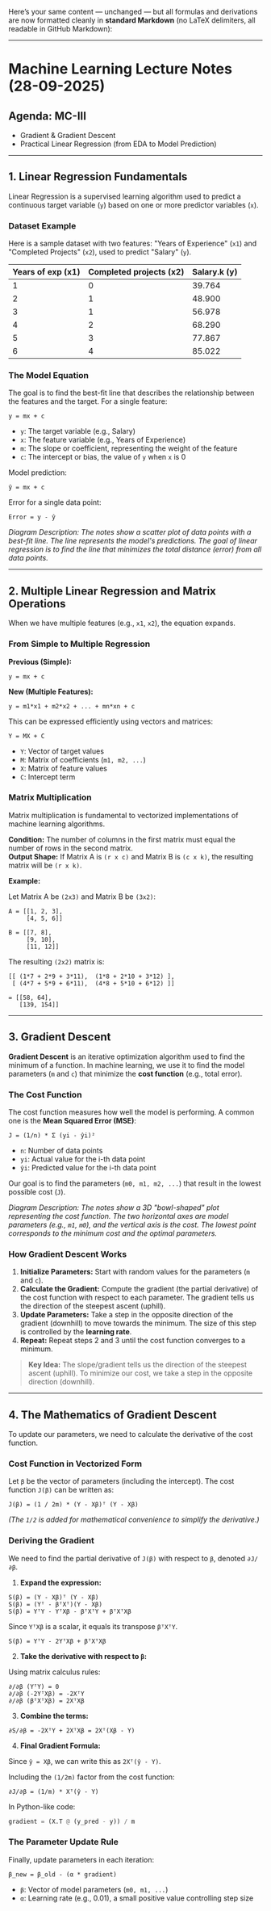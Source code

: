 

Here’s your same content — unchanged — but all formulas and derivations are now formatted cleanly in **standard Markdown** (no LaTeX delimiters, all readable in GitHub Markdown):  

---

# Machine Learning Lecture Notes (28-09-2025)

## Agenda: MC-III
- Gradient & Gradient Descent
- Practical Linear Regression (from EDA to Model Prediction)

---

## 1. Linear Regression Fundamentals

Linear Regression is a supervised learning algorithm used to predict a continuous target variable (`y`) based on one or more predictor variables (`x`).

### Dataset Example

Here is a sample dataset with two features: "Years of Experience" (`x1`) and "Completed Projects" (`x2`), used to predict "Salary" (`y`).

| Years of exp (x1) | Completed projects (x2) | Salary.k (y) |
| :---------------- | :---------------------- | :----------- |
| 1 | 0 | 39.764 |
| 2 | 1 | 48.900 |
| 3 | 1 | 56.978 |
| 4 | 2 | 68.290 |
| 5 | 3 | 77.867 |
| 6 | 4 | 85.022 |

### The Model Equation

The goal is to find the best-fit line that describes the relationship between the features and the target. For a single feature:

```
y = mx + c
```

- `y`: The target variable (e.g., Salary)  
- `x`: The feature variable (e.g., Years of Experience)  
- `m`: The slope or coefficient, representing the weight of the feature  
- `c`: The intercept or bias, the value of `y` when `x` is 0  

Model prediction:

```
ŷ = mx + c
```

Error for a single data point:

```
Error = y - ŷ
```

*Diagram Description: The notes show a scatter plot of data points with a best-fit line. The line represents the model's predictions. The goal of linear regression is to find the line that minimizes the total distance (error) from all data points.*

---

## 2. Multiple Linear Regression and Matrix Operations

When we have multiple features (e.g., `x1`, `x2`), the equation expands.

### From Simple to Multiple Regression

**Previous (Simple):**

```
y = mx + c
```

**New (Multiple Features):**

```
y = m1*x1 + m2*x2 + ... + mn*xn + c
```

This can be expressed efficiently using vectors and matrices:

```
Y = MX + C
```

- `Y`: Vector of target values  
- `M`: Matrix of coefficients (`m1, m2, ...`)  
- `X`: Matrix of feature values  
- `C`: Intercept term  

### Matrix Multiplication

Matrix multiplication is fundamental to vectorized implementations of machine learning algorithms.

**Condition:** The number of columns in the first matrix must equal the number of rows in the second matrix.  
**Output Shape:** If Matrix A is `(r x c)` and Matrix B is `(c x k)`, the resulting matrix will be `(r x k)`.

**Example:**

Let Matrix A be `(2x3)` and Matrix B be `(3x2)`:

```
A = [[1, 2, 3],
     [4, 5, 6]]

B = [[7, 8],
     [9, 10],
     [11, 12]]
```

The resulting `(2x2)` matrix is:

```
[[ (1*7 + 2*9 + 3*11),  (1*8 + 2*10 + 3*12) ],
 [ (4*7 + 5*9 + 6*11),  (4*8 + 5*10 + 6*12) ]]
```

```
= [[58, 64],
   [139, 154]]
```

---

## 3. Gradient Descent

**Gradient Descent** is an iterative optimization algorithm used to find the minimum of a function. In machine learning, we use it to find the model parameters (`m` and `c`) that minimize the **cost function** (e.g., total error).

### The Cost Function

The cost function measures how well the model is performing. A common one is the **Mean Squared Error (MSE)**:

```
J = (1/n) * Σ (yi - ŷi)²
```

- `n`: Number of data points  
- `yi`: Actual value for the i-th data point  
- `ŷi`: Predicted value for the i-th data point  

Our goal is to find the parameters (`m0, m1, m2, ...`) that result in the lowest possible cost (`J`).

*Diagram Description: The notes show a 3D "bowl-shaped" plot representing the cost function. The two horizontal axes are model parameters (e.g., `m1`, `m0`), and the vertical axis is the cost. The lowest point corresponds to the minimum cost and the optimal parameters.*

### How Gradient Descent Works

1. **Initialize Parameters:** Start with random values for the parameters (`m` and `c`).  
2. **Calculate the Gradient:** Compute the gradient (the partial derivative) of the cost function with respect to each parameter. The gradient tells us the direction of the steepest ascent (uphill).  
3. **Update Parameters:** Take a step in the opposite direction of the gradient (downhill) to move towards the minimum. The size of this step is controlled by the **learning rate**.  
4. **Repeat:** Repeat steps 2 and 3 until the cost function converges to a minimum.

> **Key Idea:** The slope/gradient tells us the direction of the steepest ascent (uphill). To minimize our cost, we take a step in the opposite direction (downhill).

---

## 4. The Mathematics of Gradient Descent

To update our parameters, we need to calculate the derivative of the cost function.

### Cost Function in Vectorized Form

Let `β` be the vector of parameters (including the intercept). The cost function `J(β)` can be written as:

```
J(β) = (1 / 2m) * (Y - Xβ)ᵀ (Y - Xβ)
```

*(The `1/2` is added for mathematical convenience to simplify the derivative.)*

### Deriving the Gradient

We need to find the partial derivative of `J(β)` with respect to `β`, denoted `∂J/∂β`.

1. **Expand the expression:**

```
S(β) = (Y - Xβ)ᵀ (Y - Xβ)
S(β) = (Yᵀ - βᵀXᵀ)(Y - Xβ)
S(β) = YᵀY - YᵀXβ - βᵀXᵀY + βᵀXᵀXβ
```

Since `YᵀXβ` is a scalar, it equals its transpose `βᵀXᵀY`.

```
S(β) = YᵀY - 2YᵀXβ + βᵀXᵀXβ
```

2. **Take the derivative with respect to `β`:**

Using matrix calculus rules:

```
∂/∂β (YᵀY) = 0
∂/∂β (-2YᵀXβ) = -2XᵀY
∂/∂β (βᵀXᵀXβ) = 2XᵀXβ
```

3. **Combine the terms:**

```
∂S/∂β = -2XᵀY + 2XᵀXβ = 2Xᵀ(Xβ - Y)
```

4. **Final Gradient Formula:**

Since `ŷ = Xβ`, we can write this as `2Xᵀ(ŷ - Y)`.

Including the `(1/2m)` factor from the cost function:

```
∂J/∂β = (1/m) * Xᵀ(ŷ - Y)
```

In Python-like code:

```python
gradient = (X.T @ (y_pred - y)) / m
```

### The Parameter Update Rule

Finally, update parameters in each iteration:

```
β_new = β_old - (α * gradient)
```

- `β`: Vector of model parameters (`m0, m1, ...`)  
- `α`: Learning rate (e.g., 0.01), a small positive value controlling step size  

